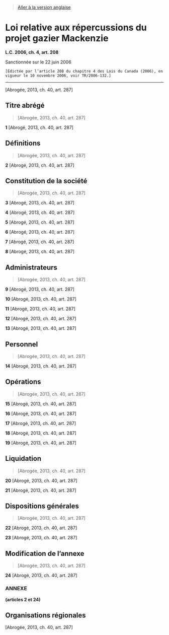 > [Aller à la version anglaise](/en/Acts/Statutes%20of%20Canada/2006/c.%204,%20art.%20208.md)

# Loi relative aux répercussions du projet gazier Mackenzie

**L.C. 2006, ch. 4, art. 208**


Sanctionnée sur le 22 juin 2006

```
[Édictée par l’article 208 du chapitre 4 des Lois du Canada (2006), en vigueur le 10 novembre 2006, voir TR/2006-132.]
```
----------


[Abrogée, 2013, ch. 40, art. 287]










## Titre abrégé
> [Abrogée, 2013, ch. 40, art. 287]



**1** [Abrogé, 2013, ch. 40, art. 287]




## Définitions
> [Abrogée, 2013, ch. 40, art. 287]



**2** [Abrogé, 2013, ch. 40, art. 287]




## Constitution de la société
> [Abrogée, 2013, ch. 40, art. 287]



**3** [Abrogé, 2013, ch. 40, art. 287]



**4** [Abrogé, 2013, ch. 40, art. 287]



**5** [Abrogé, 2013, ch. 40, art. 287]



**6** [Abrogé, 2013, ch. 40, art. 287]



**7** [Abrogé, 2013, ch. 40, art. 287]



**8** [Abrogé, 2013, ch. 40, art. 287]




## Administrateurs
> [Abrogée, 2013, ch. 40, art. 287]



**9** [Abrogé, 2013, ch. 40, art. 287]



**10** [Abrogé, 2013, ch. 40, art. 287]



**11** [Abrogé, 2013, ch. 40, art. 287]



**12** [Abrogé, 2013, ch. 40, art. 287]



**13** [Abrogé, 2013, ch. 40, art. 287]




## Personnel
> [Abrogée, 2013, ch. 40, art. 287]



**14** [Abrogé, 2013, ch. 40, art. 287]




## Opérations
> [Abrogée, 2013, ch. 40, art. 287]



**15** [Abrogé, 2013, ch. 40, art. 287]



**16** [Abrogé, 2013, ch. 40, art. 287]



**17** [Abrogé, 2013, ch. 40, art. 287]



**18** [Abrogé, 2013, ch. 40, art. 287]



**19** [Abrogé, 2013, ch. 40, art. 287]




## Liquidation
> [Abrogée, 2013, ch. 40, art. 287]



**20** [Abrogé, 2013, ch. 40, art. 287]



**21** [Abrogé, 2013, ch. 40, art. 287]




## Dispositions générales
> [Abrogée, 2013, ch. 40, art. 287]



**22** [Abrogé, 2013, ch. 40, art. 287]



**23** [Abrogé, 2013, ch. 40, art. 287]




## Modification de l’annexe
> [Abrogée, 2013, ch. 40, art. 287]



**24** [Abrogé, 2013, ch. 40, art. 287]




### **ANNEXE** 
**(articles 2 et 24)**
## Organisations régionales
[Abrogée, 2013, ch. 40, art. 287]


